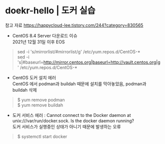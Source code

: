# doekr-hello | 도커 실습



참고 자료
https://happycloud-lee.tistory.com/244?category=830565



- CentOS 8.4 Server 다운로드 이슈 <br />
2021년 12월 31일 이후 EOS
> sed -i 's/mirrorlist/#mirrorlist/g' /etc/yum.repos.d/CentOS-* <br />
> sed -i 's|#baseurl=http://mirror.centos.org|baseurl=http://vault.centos.org|g' /etc/yum.repos.d/CentOS-*

- CentOS 도커 설치 에러 <br />
CentOS 에서 podman과 buildah 때문에 설치를 막아놓았음, podman과 buildah 삭제
> $ yum remove podman <br />
> $ yum remove buildah

- 도커 서비스 에러 : Cannot connect to the Docker daemon at unix:///var/run/docker.sock. Is the docker daemon running? <br />
도커 서비스가 실행중인 상태가 아니기 때문에 발생하는 오류
> $ systemctl start docker
